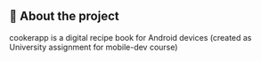 ## :dart: About the project

cookerapp is a digital recipe book for Android devices (created as University assignment for mobile-dev course)

